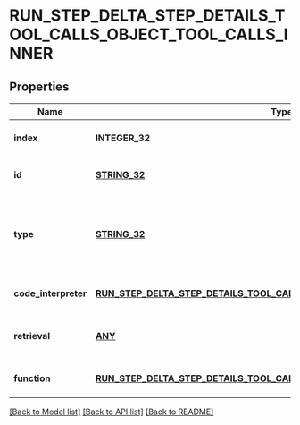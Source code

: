 # RUN_STEP_DELTA_STEP_DETAILS_TOOL_CALLS_OBJECT_TOOL_CALLS_INNER

## Properties
Name | Type | Description | Notes
------------ | ------------- | ------------- | -------------
**index** | **INTEGER_32** | The index of the tool call in the tool calls array. | [default to null]
**id** | [**STRING_32**](STRING_32.md) | The ID of the tool call object. | [optional] [default to null]
**type** | [**STRING_32**](STRING_32.md) | The type of tool call. This is always going to be &#x60;code_interpreter&#x60; for this type of tool call. | [default to null]
**code_interpreter** | [**RUN_STEP_DELTA_STEP_DETAILS_TOOL_CALLS_CODE_OBJECT_CODE_INTERPRETER**](RunStepDeltaStepDetailsToolCallsCodeObject_code_interpreter.md) |  | [optional] [default to null]
**retrieval** | [**ANY**](.md) | For now, this is always going to be an empty object. | [optional] [default to null]
**function** | [**RUN_STEP_DELTA_STEP_DETAILS_TOOL_CALLS_FUNCTION_OBJECT_FUNCTION**](RunStepDeltaStepDetailsToolCallsFunctionObject_function.md) |  | [optional] [default to null]

[[Back to Model list]](../README.md#documentation-for-models) [[Back to API list]](../README.md#documentation-for-api-endpoints) [[Back to README]](../README.md)


